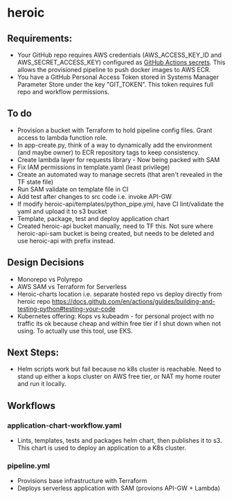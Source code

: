 # heroic

## Requirements:
- Your GitHub repo requires AWS credentials (AWS_ACCESS_KEY_ID and AWS_SECRET_ACCESS_KEY) configured as <a href="https://docs.github.com/en/actions/reference/encrypted-secrets">GitHub Actions secrets</a>. This allows the provisioned pipeline to push docker images to AWS ECR.
- You have a GitHub Personal Access Token stored in Systems Manager Parameter Store under the key "GIT_TOKEN". This token requires full repo and workflow permissions.

## To do
- Provision a bucket with Terraform to hold pipeline config files. Grant access to lambda function role.
- In app-create.py, think of a way to dynamically add the environment (and maybe owner) to ECR repository tags to keep consistency.
- Create lambda layer for requests library - Now being packed with SAM
- Fix IAM permissions in template.yaml (least privilege)
- Create an automated way to manage secrets (that aren't revealed in the TF state file)
- Run SAM validate on template file in CI
- Add test after changes to src code i.e. invoke API-GW
- If modify heroic-api/templates/python_pipe.yml, have CI lint/validate the yaml and upload it to s3 bucket
- Template, package, test and deploy application chart
- Created heroic-api bucket manually, need to TF this. Not sure where heroic-api-sam bucket is being created, but needs to be deleted and use heroic-api with prefix instead.

## Design Decisions
- Monorepo vs Polyrepo
- AWS SAM vs Terraform for Serverless
- Heroic-charts location i.e. separate hosted repo vs deploy directly from heroic repo
https://docs.github.com/en/actions/guides/building-and-testing-python#testing-your-code
- Kubernetes offering: Kops vs kubeadm - for personal project with no traffic its ok because cheap and within free tier if I shut down when not using. To actually use this tool, use EKS.

## Next Steps:
- Helm scripts work but fail because no k8s cluster is reachable. Need to stand up either a kops cluster on AWS free tier, or NAT my home router and run it locally.

## Workflows
### application-chart-workflow.yaml
- Lints, templates, tests and packages helm chart, then publishes it to s3. This chart is used to deploy an application to a K8s cluster.

### pipeline.yml
- Provisions base infrastructure with Terraform
- Deploys serverless application with SAM (provions API-GW + Lambda)
